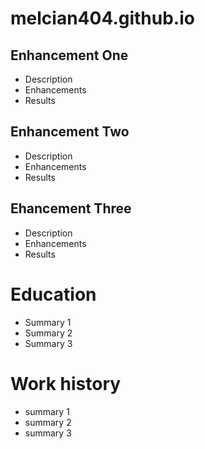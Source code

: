 # melcian404.github.io

## Enhancement One
- Description
- Enhancements
- Results
## Enhancement Two
- Description
- Enhancements
- Results
## Ehancement Three
- Description
- Enhancements
- Results

# Education
- Summary 1
- Summary 2
- Summary 3

# Work history
- summary 1
- summary 2
- summary 3
